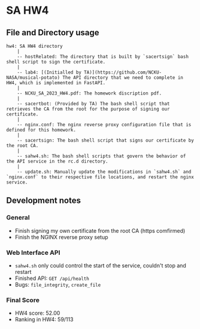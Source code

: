 # SA HW4

## File and Directory usage

```
hw4: SA HW4 directory
    |
    -- hostRelated: The directory that is built by `sacertsign` bash shell script to sign the certificate.
    |   
    -- lab4: [(Initialled by TA)](https://github.com/NCKU-NASA/musical-potato) The API directory that we need to complete in HW4, which is implemented in FastAPI.
    |
    -- NCKU_SA_2023_HW4.pdf: The homework discription pdf.
    |
    -- sacertbot: (Provided by TA) The bash shell script that retrieves the CA from the root for the purpose of signing our certificate.
    |
    -- nginx.conf: The nginx reverse proxy configuration file that is defined for this homework.
    |
    -- sacertsign: The bash shell script that signs our certificate by the root CA.
    |
    -- sahw4.sh: The bash shell scripts that govern the behavior of the API service in the rc.d directory.
    |
    -- update.sh: Manually update the modifications in `sahw4.sh` and `nginx.conf` to their respective file locations, and restart the nginx service.
```

## Development notes

### General

* Finish signing my own certificate from the root CA (https comfirmed)
* Finish the NGINX reverse proxy setup

### Web Interface API

* `sahw4.sh` only could control the start of the service, couldn't stop and restart
* Finished API: `GET /api/health`
* Bugs: `file_integrity`, `create_file`

### Final Score

* HW4 score: 52.00
* Ranking in HW4: 59/113